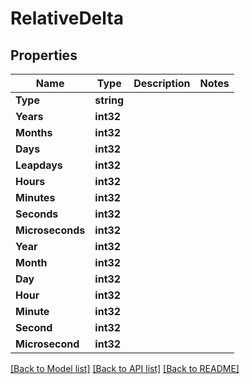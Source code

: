 <!--
 Licensed to the Apache Software Foundation (ASF) under one
 or more contributor license agreements.  See the NOTICE file
 distributed with this work for additional information
 regarding copyright ownership.  The ASF licenses this file
 to you under the Apache License, Version 2.0 (the
 "License"); you may not use this file except in compliance
 with the License.  You may obtain a copy of the License at

   http://www.apache.org/licenses/LICENSE-2.0

 Unless required by applicable law or agreed to in writing,
 software distributed under the License is distributed on an
 "AS IS" BASIS, WITHOUT WARRANTIES OR CONDITIONS OF ANY
 KIND, either express or implied.  See the License for the
 specific language governing permissions and limitations
 under the License.
 -->

# RelativeDelta

## Properties

Name | Type | Description | Notes
------------ | ------------- | ------------- | -------------
**Type** | **string** |  | 
**Years** | **int32** |  | 
**Months** | **int32** |  | 
**Days** | **int32** |  | 
**Leapdays** | **int32** |  | 
**Hours** | **int32** |  | 
**Minutes** | **int32** |  | 
**Seconds** | **int32** |  | 
**Microseconds** | **int32** |  | 
**Year** | **int32** |  | 
**Month** | **int32** |  | 
**Day** | **int32** |  | 
**Hour** | **int32** |  | 
**Minute** | **int32** |  | 
**Second** | **int32** |  | 
**Microsecond** | **int32** |  | 

[[Back to Model list]](../README.md#documentation-for-models) [[Back to API list]](../README.md#documentation-for-api-endpoints) [[Back to README]](../README.md)


